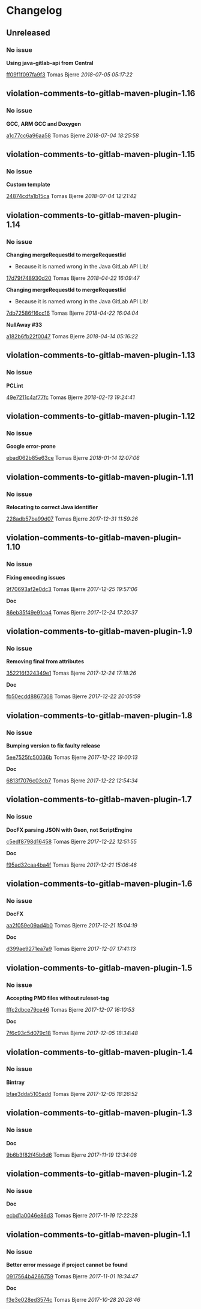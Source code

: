 # Changelog

## Unreleased
### No issue

**Using java-gitlab-api from Central**


[ff09f1f097fa9f3](https://github.com/tomasbjerre/violation-comments-to-gitlab-maven-plugin/commit/ff09f1f097fa9f3) Tomas Bjerre *2018-07-05 05:17:22*


## violation-comments-to-gitlab-maven-plugin-1.16
### No issue

**GCC, ARM GCC and Doxygen**


[a1c77cc6a96aa58](https://github.com/tomasbjerre/violation-comments-to-gitlab-maven-plugin/commit/a1c77cc6a96aa58) Tomas Bjerre *2018-07-04 18:25:58*


## violation-comments-to-gitlab-maven-plugin-1.15
### No issue

**Custom template**


[24874cdfa1b15ca](https://github.com/tomasbjerre/violation-comments-to-gitlab-maven-plugin/commit/24874cdfa1b15ca) Tomas Bjerre *2018-07-04 12:21:42*


## violation-comments-to-gitlab-maven-plugin-1.14
### No issue

**Changing mergeRequestId to mergeRequestIid**

 * Because it is named wrong in the Java GitLab API Lib! 

[17d79f748930d20](https://github.com/tomasbjerre/violation-comments-to-gitlab-maven-plugin/commit/17d79f748930d20) Tomas Bjerre *2018-04-22 16:09:47*

**Changing mergeRequestId to mergeRequestIid**

 * Because it is named wrong in the Java GitLab API Lib! 

[7db72586f16cc16](https://github.com/tomasbjerre/violation-comments-to-gitlab-maven-plugin/commit/7db72586f16cc16) Tomas Bjerre *2018-04-22 16:04:04*

**NullAway #33**


[a182b6fb22f0047](https://github.com/tomasbjerre/violation-comments-to-gitlab-maven-plugin/commit/a182b6fb22f0047) Tomas Bjerre *2018-04-14 05:16:22*


## violation-comments-to-gitlab-maven-plugin-1.13
### No issue

**PCLint**


[49e7211c4af77fc](https://github.com/tomasbjerre/violation-comments-to-gitlab-maven-plugin/commit/49e7211c4af77fc) Tomas Bjerre *2018-02-13 19:24:41*


## violation-comments-to-gitlab-maven-plugin-1.12
### No issue

**Google error-prone**


[ebad062b85e63ce](https://github.com/tomasbjerre/violation-comments-to-gitlab-maven-plugin/commit/ebad062b85e63ce) Tomas Bjerre *2018-01-14 12:07:06*


## violation-comments-to-gitlab-maven-plugin-1.11
### No issue

**Relocating to correct Java identifier**


[228adb57ba99d07](https://github.com/tomasbjerre/violation-comments-to-gitlab-maven-plugin/commit/228adb57ba99d07) Tomas Bjerre *2017-12-31 11:59:26*


## violation-comments-to-gitlab-maven-plugin-1.10
### No issue

**Fixing encoding issues**


[9f70693af2e0dc3](https://github.com/tomasbjerre/violation-comments-to-gitlab-maven-plugin/commit/9f70693af2e0dc3) Tomas Bjerre *2017-12-25 19:57:06*

**Doc**


[86eb35f49e91ca4](https://github.com/tomasbjerre/violation-comments-to-gitlab-maven-plugin/commit/86eb35f49e91ca4) Tomas Bjerre *2017-12-24 17:20:37*


## violation-comments-to-gitlab-maven-plugin-1.9
### No issue

**Removing final from attributes**


[352216f324349e1](https://github.com/tomasbjerre/violation-comments-to-gitlab-maven-plugin/commit/352216f324349e1) Tomas Bjerre *2017-12-24 17:18:26*

**Doc**


[fb50ecdd8867308](https://github.com/tomasbjerre/violation-comments-to-gitlab-maven-plugin/commit/fb50ecdd8867308) Tomas Bjerre *2017-12-22 20:05:59*


## violation-comments-to-gitlab-maven-plugin-1.8
### No issue

**Bumping version to fix faulty release**


[5ee7525fc50036b](https://github.com/tomasbjerre/violation-comments-to-gitlab-maven-plugin/commit/5ee7525fc50036b) Tomas Bjerre *2017-12-22 19:00:13*

**Doc**


[6813f7076c03cb7](https://github.com/tomasbjerre/violation-comments-to-gitlab-maven-plugin/commit/6813f7076c03cb7) Tomas Bjerre *2017-12-22 12:54:34*


## violation-comments-to-gitlab-maven-plugin-1.7
### No issue

**DocFX parsing JSON with Gson, not ScriptEngine**


[c5edf8798d16458](https://github.com/tomasbjerre/violation-comments-to-gitlab-maven-plugin/commit/c5edf8798d16458) Tomas Bjerre *2017-12-22 12:51:55*

**Doc**


[f95ad32caa4ba4f](https://github.com/tomasbjerre/violation-comments-to-gitlab-maven-plugin/commit/f95ad32caa4ba4f) Tomas Bjerre *2017-12-21 15:06:46*


## violation-comments-to-gitlab-maven-plugin-1.6
### No issue

**DocFX**


[aa2f059e09ad4b0](https://github.com/tomasbjerre/violation-comments-to-gitlab-maven-plugin/commit/aa2f059e09ad4b0) Tomas Bjerre *2017-12-21 15:04:19*

**Doc**


[d399ae9271ea7a9](https://github.com/tomasbjerre/violation-comments-to-gitlab-maven-plugin/commit/d399ae9271ea7a9) Tomas Bjerre *2017-12-07 17:41:13*


## violation-comments-to-gitlab-maven-plugin-1.5
### No issue

**Accepting PMD files without ruleset-tag**


[fffc2dbce79ce46](https://github.com/tomasbjerre/violation-comments-to-gitlab-maven-plugin/commit/fffc2dbce79ce46) Tomas Bjerre *2017-12-07 16:10:53*

**Doc**


[7f6c93c5d079c18](https://github.com/tomasbjerre/violation-comments-to-gitlab-maven-plugin/commit/7f6c93c5d079c18) Tomas Bjerre *2017-12-05 18:34:48*


## violation-comments-to-gitlab-maven-plugin-1.4
### No issue

**Bintray**


[bfae3dda5105add](https://github.com/tomasbjerre/violation-comments-to-gitlab-maven-plugin/commit/bfae3dda5105add) Tomas Bjerre *2017-12-05 18:26:52*


## violation-comments-to-gitlab-maven-plugin-1.3
### No issue

**Doc**


[9b6b3f82f45b6d6](https://github.com/tomasbjerre/violation-comments-to-gitlab-maven-plugin/commit/9b6b3f82f45b6d6) Tomas Bjerre *2017-11-19 12:34:08*


## violation-comments-to-gitlab-maven-plugin-1.2
### No issue

**Doc**


[ecbd1a0046e86d3](https://github.com/tomasbjerre/violation-comments-to-gitlab-maven-plugin/commit/ecbd1a0046e86d3) Tomas Bjerre *2017-11-19 12:22:28*


## violation-comments-to-gitlab-maven-plugin-1.1
### No issue

**Better error message if project cannot be found**


[0917564b4266759](https://github.com/tomasbjerre/violation-comments-to-gitlab-maven-plugin/commit/0917564b4266759) Tomas Bjerre *2017-11-01 18:34:47*

**Doc**


[f3e3e028ed3574c](https://github.com/tomasbjerre/violation-comments-to-gitlab-maven-plugin/commit/f3e3e028ed3574c) Tomas Bjerre *2017-10-28 20:28:46*


